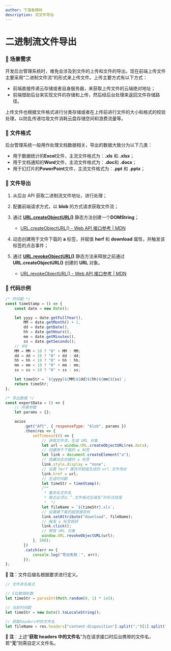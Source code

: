 ```yaml
---
author: 下落香樟树
description: 流文件导出
---
```


# 二进制流文件导出

### 🍉 场景需求

开发后台管理系统时，难免会涉及到文件的上传和文件的导出。现在前端上传文件主要采用“二进制文件流”的形式来上传文件。上传主要方式有以下方式：

-   前端直接传递云存储或者自身服务器，来获取上传文件的云端绝对地址；
-   前端借助后台来实现文件的存储和上传，然后经后台处理来返回文件存储路径。

上传文件也根据文件格式进行分类存储或者在上传前进行文件的大小和格式的校验处理，以防乱传递垃圾文件消耗云盘存储空间和浪费流量等。

### 🍌 文件格式

后台管理系统一般用作处理文档数据相关，导出的数据大致分为以下几类：

-   用于数据统计的**Excel**文件，主流文件格式为：**.xls** 和 **.xlsx**；
-   用于文档通知的**Word**文件，主流文件格式为：**.doc**和 **.docx**；
-   用于幻灯片的**PowerPoint**文件，主流文件格式为：**.ppt** 和 **.pptx**；

### 🍊 文件导出

1. 从后台 API 获取二进制流文件地址，进行处理；
2. 配置前端请求方式，以 **blob** 的方式请求获取文件流；
3. 通过 [**URL.createObjectURL()**](https://developer.mozilla.org/zh-CN/docs/Web/API/URL/createObjectURL) 静态方法创建一个**DOMString**；

    - [URL.createObjectURL() - Web API 接口参考 | MDN](https://developer.mozilla.org/zh-CN/docs/Web/API/URL/createObjectURL)

4. 动态创建用于文件下载的 **a** 标签，并赋值 **herf** 和 **download** 属性，并触发该标签的点击事件；
5. 通过 [**URL.revokeObjectURL()**](https://developer.mozilla.org/zh-CN/docs/Web/API/URL/revokeObjectURL) 静态方法来释放之前通过 **URL.createObjectURL()** 创建的 **URL** 对象。

    - [URL.revokeObjectURL() - Web API 接口参考 | MDN](https://developer.mozilla.org/zh-CN/docs/Web/API/URL/revokeObjectURL)

### 🍎 代码示例

```javascript title="代码示例"
/* 时间戳 */
const timeStamp = () => {
	const date = new Date();

	let yyyy = date.getFullYear(),
		MM = date.getMonth() + 1,
		dd = date.getDate(),
		hh = date.getHours(),
		mm = date.getMinutes(),
		ss = date.getSeconds();
	// 补0
	MM = MM < 10 ? "0" + MM : MM;
	dd = dd < 10 ? "0" + dd : dd;
	hh = hh < 10 ? "0" + hh : hh;
	mm = mm < 10 ? "0" + mm : mm;
	ss = ss < 10 ? "0" + ss : ss;

	let timeStr = `${yyyy}${MM}${dd}${hh}${mm}${ss}`;
	return timeStr;
};

/* 导出数据 */
const exportData = () => {
	// 所需参数
	let params = {};

	axios
		.get("API", { responseType: "blob", params })
		.then(res => {
			setTimeout(() => {
				// 获取文件流，生成 URL 对象
				let url = window.URL.createObjectURL(res.data);
				// 创建用于下载的 a 标签
				let link = document.createElement("a");
				// 隐藏动态创建的 a 标签
				link.style.display = "none";
				// 设置 herf 属性并赋值生成的 url 文件地址
				link.href = url;
				// 生成时间戳
				let timeStr = timeStamp();
				/**
				 * 重命名文件名
				 * 格式必须以 “.文件格式后缀名”的形式结尾
				 *  */
				let fileName = `${timeStr}.xls`;
				// 设置被下载的超链接目标
				link.setAttribute("download", fileName);
				// 触发 a 标签跳转
				link.click();
				// 释放 URL 对象
				window.URL.revokeObjectURL(url);
			}, 500);
		})
		.catch(err => {
			console.log("导出失败：", err);
		});
};
```

**🚐 注**：文件后缀名根据要求进行定义。

```javascript title="代码示例"
// 文件命名格式

// 5位数随机数
let timeStr = parseInt(Math.random(0, 1) * 1e5);

// 当前时间戳
let timeStr = new Date().toLocaleString();

// 获取headers中的文件名
let fileName = res.headers["content-disposition"].split(";")[1].split("filename=")[1];
```

**🐻 注**：上述“**获取 headers 中的文件名**”为在请求接口时后台携带的文件名，若“**无**”则需自定义文件名。
